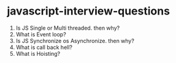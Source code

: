 # javascript-interview-questions

1. Is JS Single or Multi threaded. then why?
2. What is Event loop?
3. Is JS Synchronize os Asynchronize. then why?
4. What is call back hell?
5. What is Hoisting?
